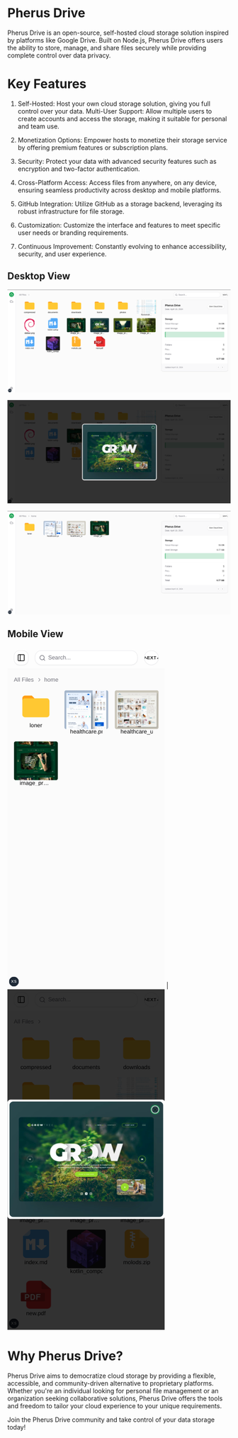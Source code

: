 # Pherus Drive

Pherus Drive is an open-source, self-hosted cloud storage solution inspired by platforms like Google Drive. Built on Node.js, Pherus Drive offers users the ability to store, manage, and share files securely while providing complete control over data privacy.

# Key Features
1. Self-Hosted: Host your own cloud storage solution, giving you full control over your data.
Multi-User Support: Allow multiple users to create accounts and access the storage, making it suitable for personal and team use.

2. Monetization Options: Empower hosts to monetize their storage service by offering premium features or subscription plans.

3. Security: Protect your data with advanced security features such as encryption and two-factor authentication.

4. Cross-Platform Access: Access files from anywhere, on any device, ensuring seamless productivity across desktop and mobile platforms.

5. GitHub Integration: Utilize GitHub as a storage backend, leveraging its robust infrastructure for file storage.

6. Customization: Customize the interface and features to meet specific user needs or branding requirements.

7. Continuous Improvement: Constantly evolving to enhance accessibility, security, and user experience.

## Desktop View

![Desktop View 1](1.png)

![Desktop View 2](2.png)

![Mobile View 1](3.png)

## Mobile View

![Mobile View 2](4.png) | ![Mobile View 3](5.png)

# Why Pherus Drive?
Pherus Drive aims to democratize cloud storage by providing a flexible, accessible, and community-driven alternative to proprietary platforms. Whether you're an individual looking for personal file management or an organization seeking collaborative solutions, Pherus Drive offers the tools and freedom to tailor your cloud experience to your unique requirements.

Join the Pherus Drive community and take control of your data storage today!
